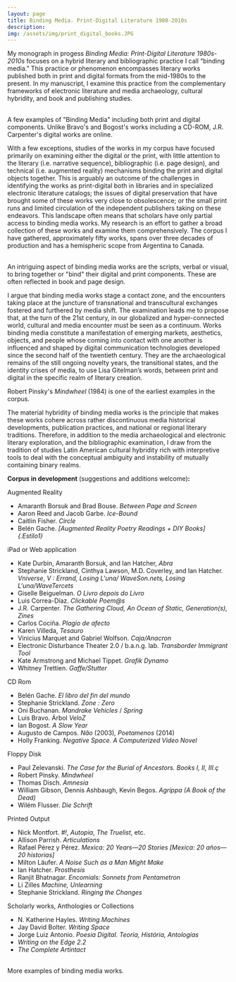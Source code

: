 ```yaml
---
layout: page
title: Binding Media. Print-Digital Literature 1980-2010s
description: 
img: /assets/img/print_digital_books.JPG
---
```


My monograph in progess *Binding Media: Print-Digital Literature 1980s-2010s* focuses on a hybrid literary and bibliographic practice I call “binding media.” This practice or phenomenon encompasses literary works published both in print and digital formats from the mid-1980s to the present. In my manuscript, I examine this practice from the complementary frameworks of electronic literature and media archaeology, cultural hybridity, and book and publishing studies.

<div class="img_row">
    <img class="col one left" src="{{ site.baseurl }}/assets/img/carpenter.JPG" alt="" title="J.R. Carpenter"/>
    <img class="col one left" src="{{ site.baseurl }}/assets/img/bogost.JPG" alt="" title="A Slow Year"/>
    <img class="col one left" src="{{ site.baseurl }}/assets/img/bravo1.JPG" alt="" title="Árbol veloZ"/>
</div>
<div class="col three caption">
    A few examples of "Binding Media" including both print and digital components. Unlike Bravo's and Bogost's works including a CD-ROM, J.R. Carpenter's digital works are online.
</div>
                    
With a few exceptions, studies of the works in my corpus have focused primarily on examining either the digital or the print, with little attention to the literary (i.e. narrative sequence), bibliographic (i.e. page design), and technical (i.e. augmented reality) mechanisms binding the print and digital objects together. This is arguably an outcome of the challenges in identifying the works as print-digital both in libraries and in specialized electronic literature catalogs; the issues of digital preservation that have brought some of these works very close to obsolescence; or the small print runs and limited circulation of the independent publishers taking on these endeavors. This landscape often means that scholars have only partial access to binding media works. My research is an effort to gather a broad collection of these works and examine them comprehensively. The corpus I have gathered, approximately fifty works, spans over three decades of production and has a hemispheric scope from Argentina to Canada.

<div class="img_row">
    <img class="col one left" src="{{ site.baseurl }}/assets/img/icon1.JPG" alt="" title="Poesia Digital"/>
    <img class="col one left" src="{{ site.baseurl }}/assets/img/icon5.JPG" alt="" title="El libro del fin del mundo"/>
    <img class="col one left" src="{{ site.baseurl }}/assets/img/icon3.JPG" alt="" title="Poesía Electronica"/>
</div>
<div class="col three caption">
    An intriguing aspect of binding media works are the scripts, verbal or visual, to bring together or "bind" their digital and print components. These are often reflected in book and page design.
</div>
                    
I argue that binding media works stage a contact zone, and the encounters taking place at the juncture of transnational and transcultural exchanges fostered and furthered by media shift. The examination leads me to propose that, at the turn of the 21st century, in our globalized and hyper-connected world, cultural and media encounter must be seen as a continuum. Works binding media constitute a manifestation of emerging markets, aesthetics, objects, and people whose coming into contact with one another is influenced and shaped by digital communication technologies developed since the second half of the twentieth century. They are the archaeological remains of the still ongoing novelty years, the transitional states, and the identity crises of media, to use Lisa Gitelman’s words, between print and digital in the specific realm of literary creation.
       
<div class="img_row">
    <img class="col three left" src="{{ site.baseurl }}/assets/img/pinsky1.JPG" alt="" title="Pinsky's Mindwheel"/>
</div>
<div class="col three caption">
    Robert Pinsky's <em>Mindwheel</em> (1984) is one of the earliest examples in the corpus.
</div>

The material hybridity of binding media works is the principle that makes these works cohere across rather discontinuous media historical developments, publication practices, and national or regional literary traditions. Therefore, in addition to the media archaeological and electronic literary exploration, and the bibliographic examination, I draw from the tradition of studies Latin American cultural hybridity rich with interpretive tools to deal with the conceptual ambiguity and instability of mutually containing binary realms.        


**Corpus in development** (suggestions and additions welcome)**:**

Augmented Reality

-   Amaranth Borsuk and Brad Bouse. *Between Page and Screen*
-   Aaron Reed and Jacob Garbe. *Ice-Bound*
-   Caitlin Fisher. *Circle*
-   Belén Gache. *[Augmented Reality Poetry Readings + DIY
    Books]{.Estilo1}*

iPad or Web application

-   Kate Durbin, Amaranth Borsuk, and Ian Hatcher, *Abra*
-   Stephanie Strickland, Cinthya Lawson, M.D. Coverley, and Ian
    Hatcher. *Vniverse*, *V : Errand, Losing L'una/ WaveSon.nets, Losing
    L'una/WaveTercets*
-   Giselle Beiguelman. *O Livro depois do Livro*
-   Luis Correa-Díaz. *Clickable Poem@s*
-   J.R. Carpenter. *The Gathering Cloud, *An Ocean of Static*,
    *Generation(s)*, Zines*
-   Carlos Cociña. *Plagio de afecto*
-   Karen Villeda, *Tesauro*
-   Vinicius Marquet and Gabriel Wolfson. *Caja/Anacron*
-   Electronic Disturbance Theater 2.0 / b.a.n.g. lab. *Transborder
    Immigrant Tool*
-   Kate Armstrong and Michael Tippet. *Grafik Dynamo*
-   Whitney Trettien. *Gaffe/Stutter*

CD Rom

-   Belén Gache. *El libro del fin del mundo*
-   Stephanie Strickland. *Zone : Zero*
-   Oni Buchanan. *Mandrake Vehicles* / *Spring*
-   Luis Bravo. Árbol *VeloZ*
-   Ian Bogost. *A Slow Year*
-   Augusto de Campos. *Não* (2003)*, Poetamenos* (2014)
-   Holly Franking. *Negative Space. A Computerized Video Novel*

Floppy Disk

-   Paul Zelevanski. *The Case for the Burial of Ancestors. Books I, II,
    III.ç*
-   Robert Pinsky. *Mindwheel*
-   Thomas Disch. *Amnesia*
-   William Gibson, Dennis Ashbaugh, Kevin Begos. *Agrippa (A Book of
    the Dead)*
-   Wilém Flusser. *Die Schrift*

Printed Output

-   Nick Montfort. *\#!*, *Autopia*, *The Truelist*, etc.
-   Allison Parrish. *Articulations*
-   Rafael Pérez y Pérez. *Mexica: 20 Years—20 Stories \[Mexica: 20
    años—20 historias\]*
-   Milton Läufer. *A Noise Such as a Man Might Make*
-   Ian Hatcher. *Prosthesis*
-   Ranjit Bhatnagar. *Encomials: Sonnets from Pentametron*
-   Li Zilles *Machine, Unlearning*
-   Stephanie Strickland. *Ringing the Changes*

Scholarly works, Anthologies or Collections

-   N. Katherine Hayles. *Writing Machines*
-   Jay David Bolter. *Writing Space*
-   Jorge Luiz Antonio. *Poesia Digital. Teoría, História, Antologías*
-   *Writing on the Edge 2.2*
-   *The Complete Artintact*


<div class="img_row">
    <img class="col one left" src="{{ site.baseurl }}/assets/img/decampos.JPG" alt="" title="Augusto de Campos"/>
    <img class="col one left" src="{{ site.baseurl }}/assets/img/counterpath2.JPG" alt="" title="Using Electricity examples"/>
    <img class="col one left" src="{{ site.baseurl }}/assets/img/bindingmedia1.JPG" alt="" title="other examples"/>
</div>
<div class="col three caption">
    More examples of binding media works.
</div>

<br/><br/>
